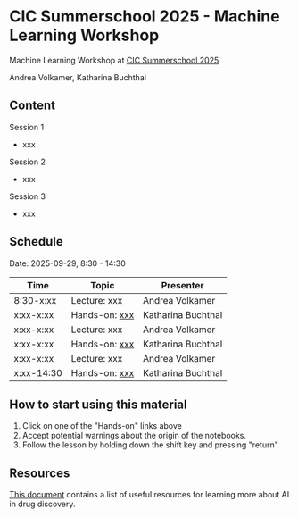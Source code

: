 # CIC Summerschool 2025 - Machine Learning Workshop

Machine Learning Workshop at [CIC Summerschool 2025]([https://www.rscbmcs.org/events/aichem7/](https://www.cicsummerschool.de))

Andrea Volkamer, Katharina Buchthal

## Content

Session 1
* xxx

Session 2
* xxx

Session 3
* xxx

## Schedule

Date: 2025-09-29, 8:30 - 14:30


| Time      | Topic                           | Presenter                   |
| ----------| ------------------------------- | --------------------------- |
| 8:30-x:xx | Lecture: xxx    | Andrea Volkamer                 |
| x:xx-x:xx | Hands-on: [xxx][1]   | Katharina Buchthal        |
| x:xx-x:xx | Lecture: xxx            | Andrea Volkamer             |
| x:xx-x:xx | Hands-on: [xxx][2] | Katharina Buchthal |
| x:xx-x:xx | Lecture: xxx         | Andrea Volkamer                |
| x:xx-14:30 | Hands-on: [xxx][3]   | Katharina Buchthal                |

[1]: https://colab.research.google.com/github/volkamerlab/cic_summerschool_2025/blob/main/session_1/session_1.ipynb
[2]: https://colab.research.google.com/github/volkamerlab/cic_summerschool_2025/blob/main/session_2/session_2.ipynb
[3]: https://colab.research.google.com/github/volkamerlab/cic_summerschool_2025/blob/main/session_3/session_3.ipynb

## How to start using this material

1. Click on one of the "Hands-on" links above
2. Accept potential warnings about the origin of the notebooks.
3. Follow the lesson by holding down the shift key and pressing "return"


## Resources
[This document](https://github.com/volkamerlab/cic_summerschool_2025/blob/main/resources.md) contains a list of useful resources for learning more about AI in drug discovery.
